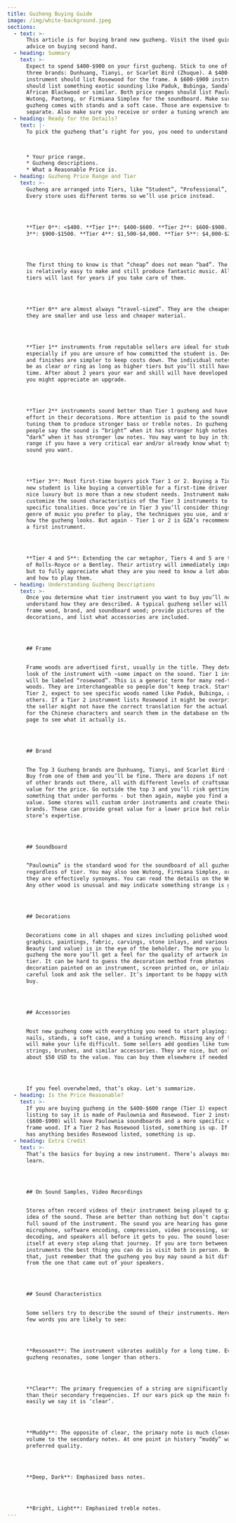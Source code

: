 ```yaml
---
title: Guzheng Buying Guide
image: /img/white-background.jpeg
sections:
  - text: >-
      This article is for buying brand new guzheng. Visit the Used guide to get
      advice on buying second hand.
  - heading: Summary
    text: >-
      Expect to spend $400-$900 on your first guzheng. Stick to one of the big
      three brands: Dunhuang, Tianyi, or Scarlet Bird (Zhuque). A $400-$600
      instrument should list Rosewood for the frame. A $600-$900 instrument
      should list something exotic sounding like Paduk, Bubinga, Sandalwood,
      African Blackwood or similar. Both price ranges should list Paulownia,
      Wutong, Paotong, or Firmiana Simplex for the soundboard. Make sure your
      guzheng comes with stands and a soft case. Those are expensive to buy
      separate. Also make sure you receive or order a tuning wrench and nails.
  - heading: Ready for the Details?
    text: |-
      To pick the guzheng that’s right for you, you need to understand:



      * Your price range.
      * Guzheng descriptions.
      * What a Reasonable Price is.
  - heading: Guzheng Price Range and Tier
    text: >-
      Guzheng are arranged into Tiers, like “Student”, “Professional”, etc.
      Every store uses different terms so we’ll use price instead.




      **Tier 0**: <$400. **Tier 1**: $400-$600. **Tier 2**: $600-$900. **Tier
      3**: $900-$1500. **Tier 4**: $1,500-$4,000. **Tier 5**: $4,000-$20,000+. 




      The first thing to know is that “cheap” does not mean “bad”. The guzheng
      is relatively easy to make and still produce fantastic music. All of these
      tiers will last for years if you take care of them.




      **Tier 0** are almost always “travel-sized”. They are the cheapest because
      they are smaller and use less and cheaper material. 




      **Tier 1** instruments from reputable sellers are ideal for students,
      especially if you are unsure of how committed the student is. Decorations
      and finishes are simpler to keep costs down. The individual notes may not
      be as clear or ring as long as higher tiers but you’ll still have a great
      time. After about 2 years your ear and skill will have developed enough
      you might appreciate an upgrade. 




      **Tier 2** instruments sound better than Tier 1 guzheng and have more
      effort in their decorations. More attention is paid to the soundboards,
      tuning them to produce stronger bass or treble notes. In guzheng talk,
      people say the sound is “bright” when it has stronger high notes and
      “dark” when it has stronger low notes. You may want to buy in this price
      range if you have a very critical ear and/or already know what type of
      sound you want.




      **Tier 3**: Most first-time buyers pick Tier 1 or 2. Buying a Tier 3 for a
      new student is like buying a convertible for a first-time driver. It’s a
      nice luxury but is more than a new student needs. Instrument makers
      customize the sound characteristics of the Tier 3 instruments to fit
      specific tonalities. Once you’re in Tier 3 you’ll consider things like the
      genre of music you prefer to play, the techniques you use, and of course,
      how the guzheng looks. But again - Tier 1 or 2 is GZA’s recommendation for
      a first instrument.




      **Tier 4 and 5**: Extending the car metaphor, Tiers 4 and 5 are the likes
      of Rolls-Royce or a Bentley. Their artistry will immediately impress you,
      but to fully appreciate what they are you need to know a lot about guzheng
      and how to play them.
  - heading: Understanding Guzheng Descriptions
    text: >-
      Once you determine what tier instrument you want to buy you’ll need to
      understand how they are described. A typical guzheng seller will list: the
      frame wood, brand, and soundboard wood; provide pictures of the
      decorations, and list what accessories are included.




      ## Frame


      Frame woods are advertised first, usually in the title. They determine the
      look of the instrument with ~some impact on the sound. Tier 1 instruments
      will be labeled “rosewood”. This is a generic term for many red-tinted
      woods. They are interchangeable so people don’t keep track. Starting with
      Tier 2, expect to see specific woods named like Paduk, Bubinga, and
      others. If a Tier 2 instrument lists Rosewood it might be overpriced, or
      the seller might not have the correct translation for the actual wood. Ask
      for the Chinese characters and search them in the database on the Woods
      page to see what it actually is.




      ## Brand


      The Top 3 Guzheng brands are Dunhuang, Tianyi, and Scarlet Bird (Zhuque).
      Buy from one of them and you’ll be fine. There are dozens if not hundreds
      of other brands out there, all with different levels of craftsmanship and
      value for the price. Go outside the top 3 and you’ll risk getting
      something that under performs - but then again, maybe you find a great
      value. Some stores will custom order instruments and create their own
      brands. These can provide great value for a lower price but relies on the
      store’s expertise.




      ## Soundboard


      “Paulownia” is the standard wood for the soundboard of all guzheng,
      regardless of tier. You may also see Wutong, Firmiana Simplex, or Paotong,
      they are effectively synonyms. You can read the details on the Woods page.
      Any other wood is unusual and may indicate something strange is going on.




      ## Decorations


      Decorations come in all shapes and sizes including polished wood, printed
      graphics, paintings, fabric, carvings, stone inlays, and various other.
      Beauty (and value) is in the eye of the beholder. The more you look at
      guzheng the more you’ll get a feel for the quality of artwork in each
      tier. It can be hard to guess the decoration method from photos - is a
      decoration painted on an instrument, screen printed on, or inlaid? Take a
      careful look and ask the seller. It’s important to be happy with what you
      buy.




      ## Accessories


      Most new guzheng come with everything you need to start playing: Beginning
      nails, stands, a soft case, and a tuning wrench. Missing any of these four
      will make your life difficult. Some sellers add goodies like tuners, extra
      strings, brushes, and similar accessories. They are nice, but only add
      about $50 USD to the value. You can buy them elsewhere if needed.




      If you feel overwhelmed, that’s okay. Let's summarize.
  - heading: Is the Price Reasonable?
    text: >-
      If you are buying guzheng in the $400-$600 range (Tier 1) expect the
      listing to say it is made of Paulownia and Rosewood. Tier 2 instruments
      ($600-$900) will have Paulownia soundboards and a more specific exotic
      frame wood. If a Tier 2 has Rosewood listed, something is up. If a Tier 1
      has anything besides Rosewood listed, something is up.
  - heading: Extra Credit
    text: >-
      That’s the basics for buying a new instrument. There’s always more you can
      learn.




      ## On Sound Samples, Video Recordings


      Stores often record videos of their instrument being played to give an
      idea of the sound. These are better than nothing but don’t capture the
      full sound of the instrument. The sound you are hearing has gone through a
      microphone, software encoding, compression, video processing, software
      decoding, and speakers all before it gets to you. The sound loses some of
      itself at every step along that journey. If you are torn between two
      instruments the best thing you can do is visit both in person. Beyond
      that, just remember that the guzheng you buy may sound a bit different
      from the one that came out of your speakers. 




      ## Sound Characteristics


      Some sellers try to describe the sound of their instruments. Here are a
      few words you are likely to see:




      **Resonant**: The instrument vibrates audibly for a long time. Every
      guzheng resonates, some longer than others.




      **Clear**: The primary frequencies of a string are significantly louder
      than their secondary frequencies. If our ears pick up the main frequencies
      easily we say it is ‘clear’.




      **Muddy**: The opposite of clear, the primary note is much closer in
      volume to the secondary notes. At one point in history “muddy” was the
      preferred quality.




      **Deep, Dark**: Emphasized bass notes.




      **Bright, Light**: Emphasized treble notes.
---
```


